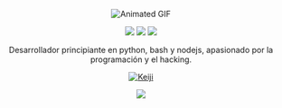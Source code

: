 <p align="center">
<img src="https://blogger.googleusercontent.com/img/b/R29vZ2xl/AVvXsEjZAo8vXDy03jgNl5b65UUuAofkLDorVU2KwvPbhzggPjMbxx20jPC2EA4_Sv3pJmWjcxCvZWQ50-2rVuZ8O9f34rz03f3qKGbdUb2c1Q7iqvpLrl7ebcFizIr7Plynw-ioCE6Wq-5K0AY/s280/tumblr_nk14ujBXBe1u96a82o1_500.gif" alt="Animated GIF">
</p>

<p align="center">
<img src="https://img.shields.io/badge/Python-3.9-blue?logo=python&logoColor=white">
<img src="https://img.shields.io/badge/Bash-5.0-green?logo=gnu-bash&logoColor=white">
<img src="https://img.shields.io/badge/Nodejs-14.17-orange?logo=nodedotjs&logoColor=white">
</p>

<p align="center">
Desarrollador principiante en python, bash y nodejs, apasionado por la programación y el hacking.
</p>

<p align="center">
<a href="https://github.com/noob-hackers"><img title="Keiji" src="https://github-readme-stats.vercel.app/api/top-langs/?username=Keiji821&layout=compact"></a>
</p>

<p align="center">
<a href="https://discord.com/users/983476283491110932">
<img src="https://img.shields.io/badge/Discord-Keiji-%235865F2.svg?logo=discord&logoColor=white&label=Mi%20discord&message=Hola%21%20Soy%20Keiji%21">
</a>
</p>